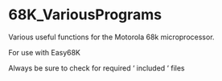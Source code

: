 # 68K_VariousPrograms
Various useful functions for the Motorola 68k microprocessor.

For use with Easy68K

Always be sure to check for required ‘ included ‘ files
